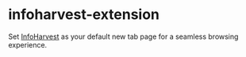 # infoharvest-extension
Set [InfoHarvest](https://github.com/dafengzhen/infoharvest) as your default new tab page for a seamless browsing experience.
